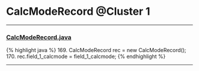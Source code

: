 # CalcModeRecord @Cluster 1

***

### [CalcModeRecord.java](https://searchcode.com/codesearch/view/15642429/)
{% highlight java %}
169. CalcModeRecord rec = new CalcModeRecord();
170. rec.field_1_calcmode = field_1_calcmode;
{% endhighlight %}

***

